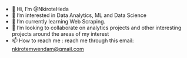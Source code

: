 - 👋 Hi, I’m @NkiroteHeda
- 👀 I’m interested in Data Analytics, ML and Data Science
- 🌱 I’m currently learning Web Scraping.
- 💞️ I’m looking to collaborate on analytics projects and other interesting projects around the areas of my interest
- 📫 How to reach me : reach me through this email: nkirotemwendam@gmail.com

<!---
NkiroteHeda/NkiroteHeda is a ✨ special ✨ repository because its `README.md` (this file) appears on your GitHub profile.
You can click the Preview link to take a look at your changes.
--->
